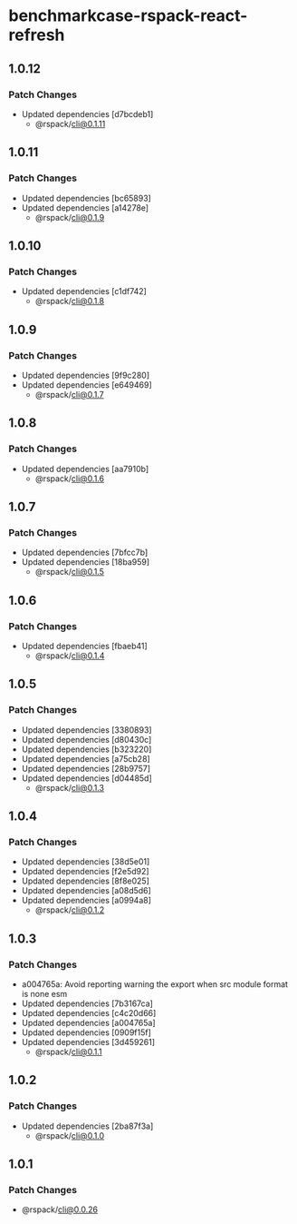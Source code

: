 # benchmarkcase-rspack-react-refresh

## 1.0.12

### Patch Changes

- Updated dependencies [d7bcdeb1]
  - @rspack/cli@0.1.11

## 1.0.11

### Patch Changes

- Updated dependencies [bc65893]
- Updated dependencies [a14278e]
  - @rspack/cli@0.1.9

## 1.0.10

### Patch Changes

- Updated dependencies [c1df742]
  - @rspack/cli@0.1.8

## 1.0.9

### Patch Changes

- Updated dependencies [9f9c280]
- Updated dependencies [e649469]
  - @rspack/cli@0.1.7

## 1.0.8

### Patch Changes

- Updated dependencies [aa7910b]
  - @rspack/cli@0.1.6

## 1.0.7

### Patch Changes

- Updated dependencies [7bfcc7b]
- Updated dependencies [18ba959]
  - @rspack/cli@0.1.5

## 1.0.6

### Patch Changes

- Updated dependencies [fbaeb41]
  - @rspack/cli@0.1.4

## 1.0.5

### Patch Changes

- Updated dependencies [3380893]
- Updated dependencies [d80430c]
- Updated dependencies [b323220]
- Updated dependencies [a75cb28]
- Updated dependencies [28b9757]
- Updated dependencies [d04485d]
  - @rspack/cli@0.1.3

## 1.0.4

### Patch Changes

- Updated dependencies [38d5e01]
- Updated dependencies [f2e5d92]
- Updated dependencies [8f8e025]
- Updated dependencies [a08d5d6]
- Updated dependencies [a0994a8]
  - @rspack/cli@0.1.2

## 1.0.3

### Patch Changes

- a004765a: Avoid reporting warning the export when src module format is none esm
- Updated dependencies [7b3167ca]
- Updated dependencies [c4c20d66]
- Updated dependencies [a004765a]
- Updated dependencies [0909f15f]
- Updated dependencies [3d459261]
  - @rspack/cli@0.1.1

## 1.0.2

### Patch Changes

- Updated dependencies [2ba87f3a]
  - @rspack/cli@0.1.0

## 1.0.1

### Patch Changes

- @rspack/cli@0.0.26
